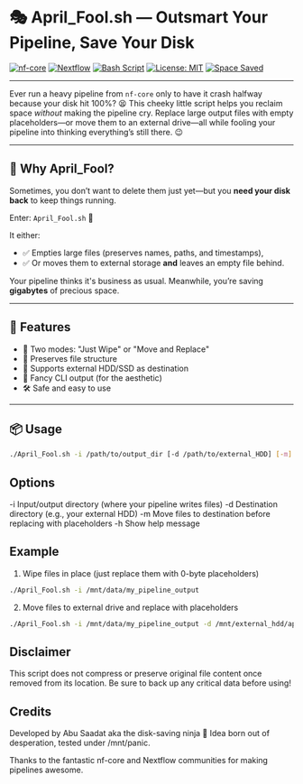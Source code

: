 # 🎭 April_Fool.sh — Outsmart Your Pipeline, Save Your Disk

[![nf-core](https://img.shields.io/badge/nf--core-brightgreen?logo=nextflow)](https://nf-co.re/)
[![Nextflow](https://img.shields.io/badge/nextflow-%E2%9C%94-green?logo=nextflow)](https://www.nextflow.io/)
[![Bash Script](https://img.shields.io/badge/script-bash-blue?logo=gnu-bash)](https://www.gnu.org/software/bash/)
[![License: MIT](https://img.shields.io/badge/License-MIT-yellow.svg)](https://opensource.org/licenses/MIT)
[![Space Saved](https://img.shields.io/badge/space--saved-💾_GBs-critical)](https://nf-co.re/pipelines)

---

Ever run a heavy pipeline from `nf-core` only to have it crash halfway because your disk hit 100%? 😫
This cheeky little script helps you reclaim space *without* making the pipeline cry. Replace large output files with empty placeholders—or move them to an external drive—all while fooling your pipeline into thinking everything’s still there. 😉

---

## 🧠 Why April_Fool?

Sometimes, you don’t want to delete them just yet—but you **need your disk back** to keep things running.

Enter: `April_Fool.sh` 🎩

It either:
- ✅ Empties large files (preserves names, paths, and timestamps),
- ✅ Or moves them to external storage **and** leaves an empty file behind.

Your pipeline thinks it's business as usual. Meanwhile, you’re saving **gigabytes** of precious space.

---

## 🚀 Features

- 🔁 Two modes: "Just Wipe" or "Move and Replace"
- 🎯 Preserves file structure
- 📂 Supports external HDD/SSD as destination
- 🎨 Fancy CLI output (for the aesthetic)
- 🛠️ Safe and easy to use

---

## 📦 Usage

```bash
./April_Fool.sh -i /path/to/output_dir [-d /path/to/external_HDD] [-m]
```

## Options

-i Input/output directory (where your pipeline writes files)
-d Destination directory (e.g., your external HDD)
-m Move files to destination before replacing with placeholders
-h Show help message

## Example

1. Wipe files in place (just replace them with 0-byte placeholders)

```bash
./April_Fool.sh -i /mnt/data/my_pipeline_output
```
2. Move files to external drive and replace with placeholders

```bash
./April_Fool.sh -i /mnt/data/my_pipeline_output -d /mnt/external_hdd/april_backup -m
```

## Disclaimer

This script does not compress or preserve original file content once removed from its location.
Be sure to back up any critical data before using!

## Credits

Developed by Abu Saadat aka the disk-saving ninja 🥷
Idea born out of desperation, tested under /mnt/panic.

Thanks to the fantastic nf-core and Nextflow communities for making pipelines awesome.

